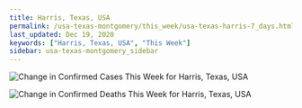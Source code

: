 ```yaml
---
title: Harris, Texas, USA
permalink: /usa-texas-montgomery/this_week/usa-texas-harris-7_days.html
last_updated: Dec 19, 2020
keywords: ["Harris, Texas, USA", "This Week"]
sidebar: usa-texas-montgomery_sidebar
---
```


![Change in Confirmed Cases This Week for Harris, Texas, USA](/covid_tracker/images/graphs/usa-texas-harris-delta_confirmed-7_days_graph.png)

![Change in Confirmed Deaths This Week for Harris, Texas, USA](/covid_tracker/images/graphs/usa-texas-harris-delta_deaths-7_days_graph.png)

